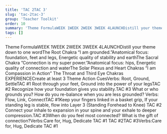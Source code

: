 ```yaml
---
title: 'TAC 2TAC 3'
slug: 'tac-2tac-3'
group: 'Teacher Toolkit'
order: 10
summary: 'Theme FormulaWEEK 1WEEK 2WEEK 3WEEK 4LAUNCHDistill your theme down to one wordThe Root Chakra “I am grounded.”Anatomical focus: foundation, feet and legs, Energetic quality of stab'
tags: []
---
```


Theme FormulaWEEK 1WEEK 2WEEK 3WEEK 4LAUNCHDistill your theme down to one wordThe Root Chakra “I am grounded.”Anatomical focus: foundation, feet and legs, Energetic quality of stability and earthThe Sacral Chakra ”Connection is my super power.”Anatomical focus: hips, Energetic quality of connection and waterThe Solar Plexus and Heart Chakras “I am Compassion in Action” The Throat and Third Eye Chakras
EXPERIENCECreate at least 3 Theme Action CuesVerbs: Root, Ground, SettleTAC #1 Root through your feet, Ground into the power of your legsTAC #2 Recognize how your foundation gives you stability.TAC #3 What or who grounds you? How do you re-balance when you are less grounded? Verbs: Flow, Link, ConnectTAC #1Keep your fingers linked in a basket grip, If your standing leg is stable, flow into Layer 3 (Standing Forehead to Knee) TAC #2 Connect your inhale to expansion in your spine and your exhale to deeper compression.TAC #3When do you feel most connected? What is the gift of connection?Verbs:Care for, Hug, Dedicate TAC #1
TAC #2TAC #3Verbs:Care for, Hug, Dedicate TAC #1
